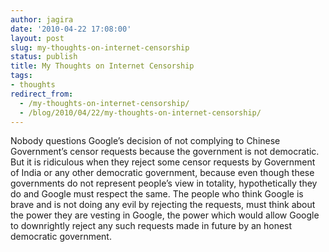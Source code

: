 ```yaml
---
author: jagira
date: '2010-04-22 17:08:00'
layout: post
slug: my-thoughts-on-internet-censorship
status: publish
title: My Thoughts on Internet Censorship
tags:
- thoughts
redirect_from:
  - /my-thoughts-on-internet-censorship/
  - /blog/2010/04/22/my-thoughts-on-internet-censorship/
---
```


Nobody questions Google’s decision of not complying to Chinese
Government’s censor requests because the government is not
democratic. But it is ridiculous when they reject some censor
requests by Government of India or any other democratic government,
because even though these governments do not represent people’s
view in totality, hypothetically they do and Google must respect
the same. The people who think Google is brave and is not doing any
evil by rejecting the requests, must think about the power they are
vesting in Google, the power which would allow Google
to downrightly reject any such requests made in future by an honest
democratic government.



